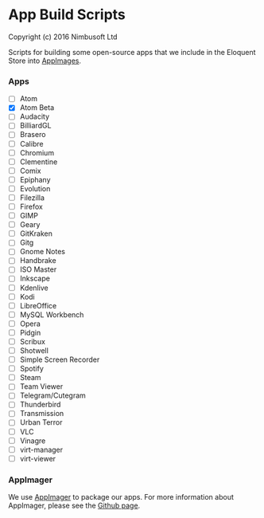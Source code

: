 # App Build Scripts

Copyright (c) 2016 Nimbusoft Ltd

Scripts for building some open-source apps that we include in the Eloquent Store into [AppImages](http://appimage.org/).

### Apps

- [ ] Atom
- [x] Atom Beta
- [ ] Audacity
- [ ] BilliardGL
- [ ] Brasero
- [ ] Calibre
- [ ] Chromium
- [ ] Clementine
- [ ] Comix
- [ ] Epiphany
- [ ] Evolution
- [ ] Filezilla
- [ ] Firefox
- [ ] GIMP
- [ ] Geary
- [ ] GitKraken
- [ ] Gitg
- [ ] Gnome Notes
- [ ] Handbrake
- [ ] ISO Master
- [ ] Inkscape
- [ ] Kdenlive
- [ ] Kodi
- [ ] LibreOffice
- [ ] MySQL Workbench
- [ ] Opera
- [ ] Pidgin
- [ ] Scribux
- [ ] Shotwell
- [ ] Simple Screen Recorder
- [ ] Spotify
- [ ] Steam
- [ ] Team Viewer
- [ ] Telegram/Cutegram
- [ ] Thunderbird
- [ ] Transmission
- [ ] Urban Terror
- [ ] VLC
- [ ] Vinagre
- [ ] virt-manager
- [ ] virt-viewer

### AppImager

We use [AppImager](https://github.com/eloquentstore/appimager) to package our apps. For more information about AppImager, please see the [Github page](https://github.com/eloquentstore/appimager).
